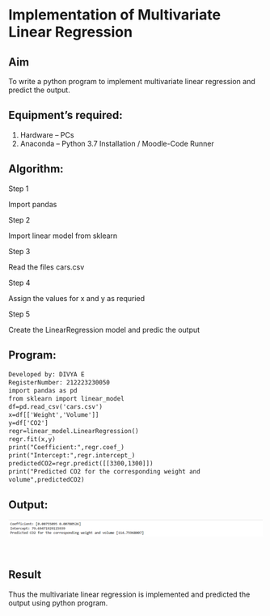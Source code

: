 # Implementation of Multivariate Linear Regression
## Aim
To write a python program to implement multivariate linear regression and predict the output.
## Equipment’s required:
1.	Hardware – PCs
2.	Anaconda – Python 3.7 Installation / Moodle-Code Runner
## Algorithm:
Step 1

Import pandas

Step 2

Import linear model from sklearn

Step 3

Read the files cars.csv

Step 4

Assign the values for x and y as requried

Step 5

Create the LinearRegression model and predic the output

## Program:
```
Developed by: DIVYA E
RegisterNumber: 212223230050
import pandas as pd
from sklearn import linear_model
df=pd.read_csv('cars.csv')
x=df[['Weight','Volume']]
y=df['CO2']
regr=linear_model.LinearRegression()
regr.fit(x,y)
print("Coefficient:",regr.coef_)
print("Intercept:",regr.intercept_)
predictedCO2=regr.predict([[3300,1300]])
print("Predicted CO2 for the corresponding weight and volume",predictedCO2)
```
## Output:
![Alt text](10.png)

<br>

## Result
Thus the multivariate linear regression is implemented and predicted the output using python program.
